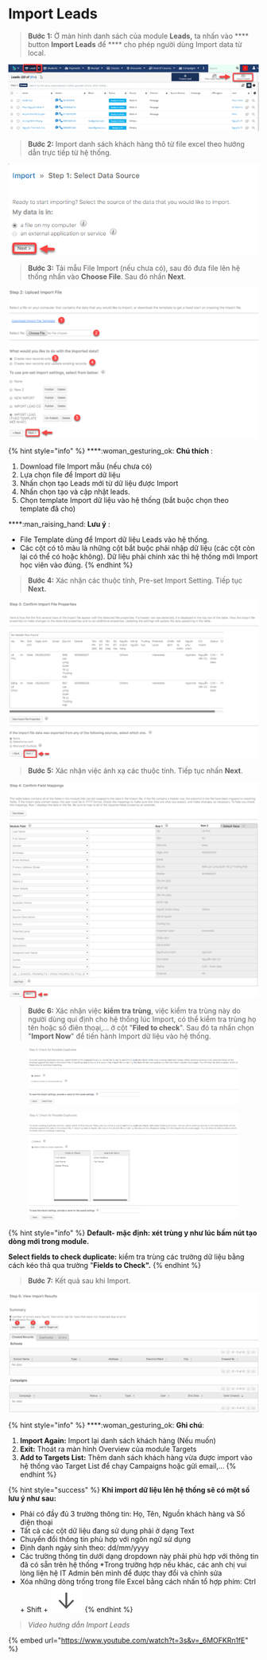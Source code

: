 # Import Leads

> **Bước 1:** Ở màn hình danh sách của module **Leads,** ta nhấn vào **** button **Import Leads** để **** cho phép người dùng Import data từ local.

![](../../.gitbook/assets/ImportLead.png)

> **Bước 2:** Import danh sách khách hàng thô từ file excel theo hướng dẫn trực tiếp từ hệ thống.

![](<../../.gitbook/assets/2 (1).png>)

> **Bước 3:**
> Tải mẫu File Import (nếu chưa có), sau đó đưa file lên hệ thống nhấn vào **Choose File**. Sau đó nhấn **Next**.

![](../../.gitbook/assets/ImportLead2.png)

{% hint style="info" %}
****:woman\_gesturing\_ok: **Chú thích** :

1. Download file Import mẫu (nếu chưa có)
2. Lựa chọn file để Import dữ liệu
3. Nhấn chọn tạo Leads mới từ dữ liệu được Import
4. Nhấn chọn tạo và cập nhật leads.
5. Chọn template Import dữ liệu vào hệ thống (bắt buộc chọn theo template đã cho)

****:man\_raising\_hand: **Lưu ý** :&#x20;

* File Template dùng để Import dữ liệu Leads vào hệ thống.
* Các cột có tô màu là những cột bắt buộc phải nhập dữ liệu (các cột còn lại có thể có hoặc không). Dữ liệu phải chính xác thì hệ thống mới Import học viên vào đúng.
{% endhint %}

> **Bước 4:** Xác nhận các thuộc tính, Pre-set Import Setting. Tiếp tục **Next.**

![](<../../.gitbook/assets/4 (1).png>)

> **Bước 5:** Xác nhận việc ánh xạ các thuộc tính. Tiếp tục nhấn **Next**.

![](<../../.gitbook/assets/5 (1).png>)

> **Bước 6:** Xác nhận việc **kiểm tra trùng**, việc kiểm tra trùng này do người dùng qui định cho hệ thống lúc Import, có thể kiểm tra trùng họ tên hoặc số điên thoại,... ở cột "**Filed to check**". Sau đó ta nhấn chọn "**Import Now**" để tiến hành Import dữ liệu vào hệ thống.

<figure><img src="../../.gitbook/assets/image (2).png" alt=""><figcaption></figcaption></figure>

<figure><img src="../../.gitbook/assets/image (9).png" alt=""><figcaption></figcaption></figure>

{% hint style="info" %}
**Default- mặc định: xét trùng y như lúc bấm nút tạo dòng mới trong module.**

**Select fields to check duplicate:** kiểm tra trùng các trường dữ liệu bằng cách kéo thả qua trường "**Fields to Check".**
{% endhint %}

> **Bước 7:** Kết quả sau khi Import.

![](<../../.gitbook/assets/7 (1).png>)

{% hint style="info" %}
****:woman\_gesturing\_ok: **Ghi chú**:

1. **Import Again:** Import lại danh sách khách hàng (Nếu muốn)
2. **Exit:** Thoát ra màn hình Overview của module Targets
3. **Add to Targets List:** Thêm danh sách khách hàng vừa được import vào hệ thống vào Target List để chạy Campaigns hoặc gửi email,...
{% endhint %}

{% hint style="success" %}
**Khi import dữ liệu lên hệ thống sẽ có một số lưu ý như sau:**

* Phải có đầy đủ 3 trường thông tin: Họ, Tên, Nguồn khách hàng và Số điện thoại
* Tất cả các cột dữ liệu đang sử dụng phải ở dạng Text
* Chuyển đổi thông tin phù hợp với ngôn ngữ sử dụng
* Định dạnh ngày sinh theo: dd/mm/yyyy
* Các trường thông tin dưới dạng dropdown này phải phù hợp với thông tin đã có sẵn trên hệ thống \*Trong trường hợp nếu khác, các anh chị vui lòng liện hệ IT Admin bên mình để được thay đổi và chỉnh sửa
* Xóa những dòng trống trong file Excel bằng cách nhấn tổ hợp phím: Ctrl + Shift + <img src="../../.gitbook/assets/image (3) (2).png" alt="" data-size="line">
{% endhint %}

> _Video hướng dẫn Import Leads_

{% embed url="https://www.youtube.com/watch?t=3s&v=_6MOFKRn1fE" %}

